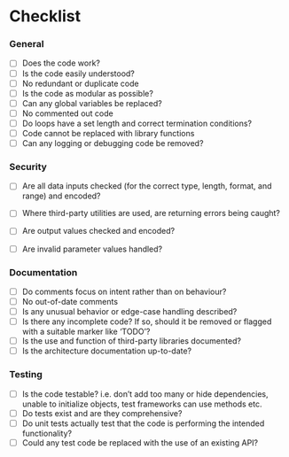 # Checklist


### General

- [ ] Does the code work?
- [ ] Is the code easily understood?
- [ ] No redundant or duplicate code
- [ ] Is the code as modular as possible?
- [ ] Can any global variables be replaced?
- [ ] No commented out code
- [ ] Do loops have a set length and correct termination conditions?
- [ ] Code cannot be replaced with library functions
- [ ] Can any logging or debugging code be removed?

### Security

- [ ] Are all data inputs checked (for the correct type, length, format, and range) and encoded?
- [ ] Where third-party utilities are used, are returning errors being caught?
- [ ] Are output values checked and encoded?
- [ ] Are invalid parameter values handled?


### Documentation

- [ ] Do comments focus on intent rather than on behaviour?
- [ ] No out-of-date comments
- [ ] Is any unusual behavior or edge-case handling described?
- [ ] Is there any incomplete code? If so, should it be removed or flagged with a suitable marker like ‘TODO’?
- [ ] Is the use and function of third-party libraries documented?
- [ ] Is the architecture documentation up-to-date?

### Testing

- [ ] Is the code testable? i.e. don’t add too many or hide dependencies, unable to initialize objects, test frameworks can use methods etc.
- [ ] Do tests exist and are they comprehensive?
- [ ] Do unit tests actually test that the code is performing the intended functionality?
- [ ] Could any test code be replaced with the use of an existing API?
